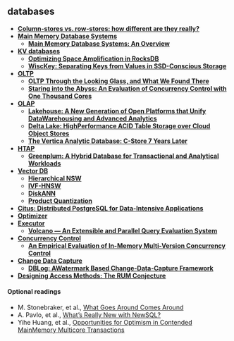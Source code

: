 ## databases

- **[Column-stores vs. row-stores: how different are they really?][column-stores-vs-row-stores]**
- **[Main Memory Database Systems](mmdb/index.html)**
  - **[Main Memory Database Systems: An Overview][mmdb-overview]**
- **[KV databases](kv/index.html)**
  - **[Optimizing Space Amplification in RocksDB][rocksdb-cidr17]**
  - **[WiscKey: Separating Keys from Values in SSD-Conscious Storage][wisckey]**
- **[OLTP](oltp/index.html)**
  - **[OLTP Through the Looking Glass, and What We Found There][lookingglass]**
  - **[Staring into the Abyss: An Evaluation of Concurrency Control with One Thousand Cores][staring-abyss]**
- **[OLAP](olap/index.html)**
  - **[Lakehouse: A New Generation of Open Platforms that Unify DataWarehousing and Advanced Analytics][lakehouse]**
  - **[Delta Lake: HighPerformance ACID Table Storage over Cloud Object Stores][deltalake]**
  - **[The Vertica Analytic Database: C-Store 7 Years Later][vertica]**
- **[HTAP](htap/index.html)**
  - **[Greenplum: A Hybrid Database for Transactional and Analytical Workloads][greenplum]**
- **[Vector DB](vectordb/index.html)**
  - **[Hierarchical NSW][hnsw]**
  - **[IVF-HNSW][ivf-hnsw]**
  - **[DiskANN][diskann]**
  - **[Product Quantization][pq]**
- **[Citus: Distributed PostgreSQL for Data-Intensive Applications][citus]**
- **[Optimizer](optimizer/index.html)**
- **[Executor](executor/index.html)**
  - **[Volcano — An Extensible and Parallel Query Evaluation System][volcano]**
- **[Concurrency Control](concurrencycontrol/index.html)**
  - **[An Empirical Evaluation of In-Memory Multi-Version Concurrency Control][empirical-evaluation-of-mvcc]**
- **[Change Data Capture](cdc/index.html)**
  - **[DBLog: AWatermark Based Change-Data-Capture Framework][dblog]**
- **[Designing Access Methods: The RUM Conjecture][rum]**

#### Optional readings

- M. Stonebraker, et al., [What Goes Around Comes Around](./../assets/pdfs/whatgoesaround-stonebraker.pdf)
- A. Pavlo, et al., [What’s Really New with NewSQL?](../assets/pdfs/pavlo-newsql-sigmodrec2016.pdf)
- Yihe Huang, et al., [Opportunities for Optimism in Contended MainMemory Multicore Transactions](../assets/pdfs/opportunities_for_optimism_in_contented_main-memory_multicore_transactions.pdf)

[column-stores-vs-row-stores]: colum-stores-vs-row-stores.md
[mmdb-overview]: mmdb/overview.md
[lakehouse]: olap/lakehouse.md
[dblog]: cdc/dblog.md
[rum]: rum.md
[greenplum]: htap/greenplum-htap.md
[deltalake]: olap/delta-lake.md
[vertica]: olap/vertica.md
[rocksdb-cidr17]: kv/optimizing-space-amplification-in-rocksdb.md
[lookingglass]: oltp/oltp-through-the-looking-glass.md
[staring-abyss]: oltp/staring-into-the-abyss.md
[empirical-evaluation-of-mvcc]: concurrencycontrol/empirical-evaluation-of-mvcc.md
[volcano]: executor/volcano.md
[citus]: citus.md
[hnsw]: vectordb/hnsw.md
[pq]: vectordb/pq.md
[ivf-hnsw]: vectordb/ivf-hnsw.md
[wisckey]: kv/wisckey.md
[diskann]: vectordb/diskann.md
